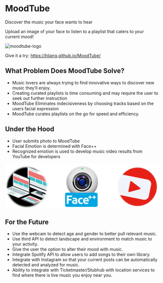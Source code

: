 # MoodTube
Discover the music your face wants to hear

Upload an image of your face to listen to a playlist that caters to your current mood!

<img alt="moodtube-logo" src="./assets/images/moodtube.png" width="200" height="200">

Give it a try: https://hliang.github.io/MoodTube/

## What Problem Does MoodTube Solve?
- Music lovers are always trying to find innovative ways to discover new music they’ll enjoy.
- Creating curated playlists is time consuming and may require the user to seek out further instruction 
- MoodTube Eliminates indecisiveness by choosing tracks based on the users facial expression
- MoodTube curates playlists on the go for speed and efficiency.

## Under the Hood
- User submits photo to MoodTube
- Facial Emotion is determined with Face++
- Recognized emotion is used to develop music video results from YouTube for developers 

<img alt="howitworks" src="./assets/images/moodtube-howitworks2.png">

## For the Future
- Use the webcam to detect age and gender to better pull relevant music.
- Use third API to detect landscape and environment to match music to your activity.
- Give the user the option to alter their mood with music.
- Integrate Spotify API to allow users to add songs to their own library.
- Integrate with Instagram so that your current posts can be automatically detected and analyzed for music.
- Ability to integrate with Ticketmaster/Stubhub with location services to find where there is live music you enjoy near you.

